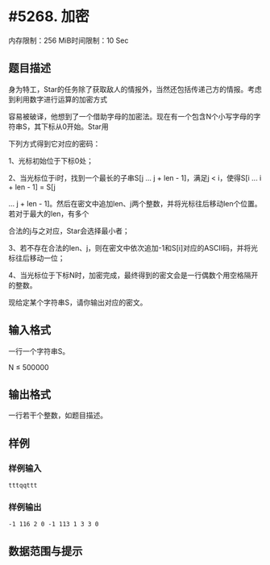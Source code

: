 # #5268. 加密

内存限制：256 MiB时间限制：10 Sec

## 题目描述

身为特工，Star的任务除了获取敌人的情报外，当然还包括传递己方的情报。考虑到利用数字进行运算的加密方式

容易被破译，他想到了一个借助字母的加密法。现在有一个包含N个小写字母的字符串S，其下标从0开始。Star用

下列方式得到它对应的密码：

1、光标初始位于下标0处；

2、当光标位于i时，找到一个最长的子串S[j ... j + len - 1]，满足j < i，使得S[i ... i + len - 1] = S[j 

... j + len - 1]。然后在密文中追加len、j两个整数，并将光标往后移动len个位置。若对于最大的len，有多个

合法的j与之对应，Star会选择最小者；

3、若不存在合法的len、j，则在密文中依次追加-1和S[i]对应的ASCII码，并将光标往后移动一位；

4、当光标位于下标N时，加密完成，最终得到的密文会是一行偶数个用空格隔开的整数。

现给定某个字符串S，请你输出对应的密文。

## 输入格式

一行一个字符串S。

N &le; 500000

## 输出格式

一行若干个整数，如题目描述。

## 样例

### 样例输入

    
    tttqqttt 
    

### 样例输出

    
    -1 116 2 0 -1 113 1 3 3 0
    

## 数据范围与提示
